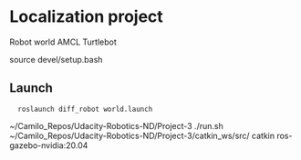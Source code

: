 # Localization project

Robot
world
AMCL
Turtlebot

source devel/setup.bash


## Launch

```
  roslaunch diff_robot world.launch
```

  ~/Camilo_Repos/Udacity-Robotics-ND/Project-3
  ./run.sh ~/Camilo_Repos/Udacity-Robotics-ND/Project-3/catkin_ws/src/ catkin ros-gazebo-nvidia:20.04
